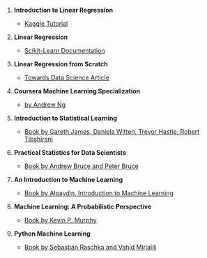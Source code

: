 1. **Introduction to Linear Regression**
   - [Kaggle Tutorial](https://www.kaggle.com/hamelg/python-for-data-8-linear-regression)

2. **Linear Regression**
   - [Scikit-Learn Documentation](https://scikit-learn.org/stable/modules/linear_model.html#ordinary-least-squares)

3. **Linear Regression from Scratch**
   - [Towards Data Science Article](https://towardsdatascience.com/linear-regression-simplified-ordinary-least-square-vs-gradient-descent-48145de2cf76)

4. **Coursera Machine Learning Specialization**
   - [by Andrew Ng](https://www.coursera.org/specializations/machine-learning)

5. **Introduction to Statistical Learning**
   - [Book by Gareth James, Daniela Witten, Trevor Hastie, Robert Tibshirani](http://faculty.marshall.usc.edu/gareth-james/ISL/ISLR%20Seventh%20Printing.pdf)

6. **Practical Statistics for Data Scientists**
   - [Book by Andrew Bruce and Peter Bruce](https://www.oreilly.com/library/view/practical-statistics-for/9781492072935/)

7. **An Introduction to Machine Learning**
   - [Book by Alpaydin, Introduction to Machine Learning](https://www.amazon.com/Introduction-Machine-Learning-Alpaydin/dp/0262028182)

8. **Machine Learning: A Probabilistic Perspective**
   - [Book by Kevin P. Murphy](https://www.amazon.com/Machine-Learning-Probabilistic-Perspective-Computation/dp/0262018020)

9. **Python Machine Learning**
   - [Book by Sebastian Raschka and Vahid Mirjalili](https://www.amazon.com/Python-Machine-Learning-scikit-learn-TensorFlow/dp/1789955750)
